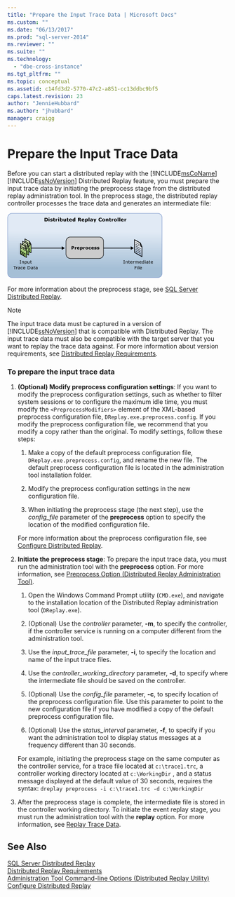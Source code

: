 ```yaml
---
title: "Prepare the Input Trace Data | Microsoft Docs"
ms.custom: ""
ms.date: "06/13/2017"
ms.prod: "sql-server-2014"
ms.reviewer: ""
ms.suite: ""
ms.technology: 
  - "dbe-cross-instance"
ms.tgt_pltfrm: ""
ms.topic: conceptual
ms.assetid: c14fd3d2-5770-47c2-a851-cc13ddbc9bf5
caps.latest.revision: 23
author: "JennieHubbard"
ms.author: "jhubbard"
manager: craigg
---
```

# Prepare the Input Trace Data
  Before you can start a distributed replay with the [!INCLUDE[msCoName](../../includes/msconame-md.md)] [!INCLUDE[ssNoVersion](../../../includes/ssnoversion-md.md)] Distributed Replay feature, you must prepare the input trace data by initiating the preprocess stage from the distributed replay administration tool. In the preprocess stage, the distributed replay controller processes the trace data and generates an intermediate file:  
  
 ![Distributed replay preprocess stage](../../database-engine/media/preprocess.gif "Distributed replay preprocess stage")  
  
 For more information about the preprocess stage, see [SQL Server Distributed Replay](sql-server-distributed-replay.md).  
  
> [!NOTE]  
>  The input trace data must be captured in a version of [!INCLUDE[ssNoVersion](../../../includes/ssnoversion-md.md)] that is compatible with Distributed Replay. The input trace data must also be compatible with the target server that you want to replay the trace data against. For more information about version requirements, see [Distributed Replay Requirements](distributed-replay-requirements.md).  
  
### To prepare the input trace data  
  
1.  **(Optional) Modify preprocess configuration settings**: If you want to modify the preprocess configuration settings, such as whether to filter system sessions or to configure the maximum idle time, you must modify the `<PreprocessModifiers>` element of the XML-based preprocess configuration file, `DReplay.exe.preprocess.config`. If you modify the preprocess configuration file, we recommend that you modify a copy rather than the original. To modify settings, follow these steps:  
  
    1.  Make a copy of the default preprocess configuration file, `DReplay.exe.preprocess.config`, and rename the new file. The default preprocess configuration file is located in the administration tool installation folder.  
  
    2.  Modify the preprocess configuration settings in the new configuration file.  
  
    3.  When initiating the preprocess stage (the next step), use the *config_file* parameter of the **preprocess** option to specify the location of the modified configuration file.  
  
     For more information about the preprocess configuration file, see [Configure Distributed Replay](configure-distributed-replay.md).  
  
2.  **Initiate the preprocess stage**: To prepare the input trace data, you must run the administration tool with the **preprocess** option. For more information, see [Preprocess Option &#40;Distributed Replay Administration Tool&#41;](preprocess-option-distributed-replay-administration-tool.md).  
  
    1.  Open the Windows Command Prompt utility (`CMD.exe`), and navigate to the installation location of the Distributed Replay administration tool (`DReplay.exe`).  
  
    2.  (Optional) Use the *controller* parameter, **-m**, to specify the controller, if the controller service is running on a computer different from the administration tool.  
  
    3.  Use the *input_trace_file* parameter, **-i**, to specify the location and name of the input trace files.  
  
    4.  Use the *controller_working_directory* parameter, **-d**, to specify where the intermediate file should be saved on the controller.  
  
    5.  (Optional) Use the *config_file* parameter, **-c**, to specify location of the preprocess configuration file. Use this parameter to point to the new configuration file if you have modified a copy of the default preprocess configuration file.  
  
    6.  (Optional) Use the *status_interval* parameter, **-f**, to specify if you want the administration tool to display status messages at a frequency different than 30 seconds.  
  
     For example, initiating the preprocess stage on the same computer as the controller service, for a trace file located at `c:\trace1.trc`, a controller working directory located at `c:\WorkingDir` , and a status message displayed at the default value of 30 seconds, requires the syntax: `dreplay preprocess -i c:\trace1.trc -d c:\WorkingDir`  
  
3.  After the preprocess stage is complete, the intermediate file is stored in the controller working directory. To initiate the event replay stage, you must run the administration tool with the **replay** option. For more information, see [Replay Trace Data](replay-trace-data.md).  
  
## See Also  
 [SQL Server Distributed Replay](sql-server-distributed-replay.md)   
 [Distributed Replay Requirements](distributed-replay-requirements.md)   
 [Administration Tool Command-line Options &#40;Distributed Replay Utility&#41;](administration-tool-command-line-options-distributed-replay-utility.md)   
 [Configure Distributed Replay](configure-distributed-replay.md)  
  
  